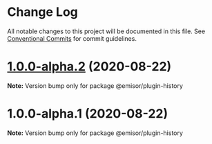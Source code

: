 # Change Log

All notable changes to this project will be documented in this file.
See [Conventional Commits](https://conventionalcommits.org) for commit guidelines.

# [1.0.0-alpha.2](https://github.com/vpjs/emisor/compare/v1.0.0-alpha.1...v1.0.0-alpha.2) (2020-08-22)

**Note:** Version bump only for package @emisor/plugin-history





# 1.0.0-alpha.1 (2020-08-22)

**Note:** Version bump only for package @emisor/plugin-history
